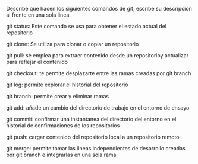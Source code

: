Describe que hacen los siguientes comandos de git, escribe su descripcion al frente en una sola linea.

git status: Este comando se usa para obtener el estado actual del repositorio

git clone: Se utiliza para clonar o copiar un repositorio

git pull: se emplea para extraer contenido desde un repositorioy actualizar para reflejar el contenido

git checkout: te permite desplazarte entre las ramas creadas por git branch 

git log: permite explorar el historial del repositorio

git branch: permite crear y eliminar ramas

git add: añade un cambio del directorio de trabajo en el entorno de ensayo

git commit: confirmar una instantanea del directorio del entorno en el historial de confirmaciones de los repositorios

git push: cargar contenido del repositorio local a un repositorio remoto

git merge: permite tomar las lineas independientes de desarrollo creadas por git branch e integrarlas en una sola rama
